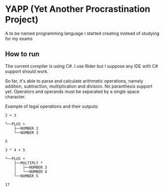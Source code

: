 # YAPP (Yet Another Procrastination Project)

A to be named programming language I started creating instead of studying for my exams

## How to run

The current compiler is using C#. I use Rider but I suppose any IDE with C# support should work.

So far, it's able to parse and calculate arithmetic operations, namely addition, subtraction, multiplication and division. No paranthesis support yet. Operators and operands must be separated by a single space character.

Example of legal operations and their outputs:

```
2 + 3

└──PLUS +
    ├──NUMBER 2
    └──NUMBER 3
    
5
```

```
3 * 4 + 5

└──PLUS +
    ├──MULTIPLY *
    │   ├──NUMBER 3
    │   └──NUMBER 4
    └──NUMBER 5
    
17
```

